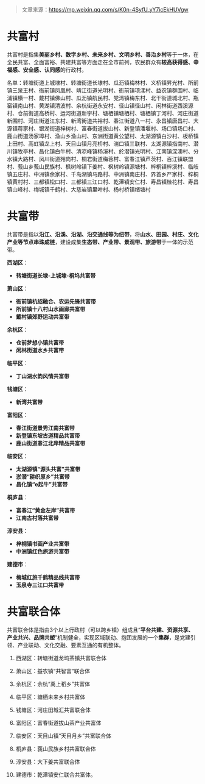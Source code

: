 > 文章来源：https://mp.weixin.qq.com/s/K0n-4SyfU_yY7icEkHUVgw

# 共富村

共富村是指集**美丽乡村、数字乡村、未来乡村、文明乡村、善治乡村**等于一体，在全民共富、全面富裕、共建共富等方面走在全市前列，农民群众有**较高获得感、幸福感、安全感、认同感**的行政村。

名单：转塘街道上城埭村、转塘街道长埭村、瓜沥镇梅林村、义桥镇昇光村、所前镇三泉王村、衙前镇凤凰村、靖江街道光明村、衙前镇项漾村、益农镇群围村、临浦镇横一村、戴村镇佛山村、瓜沥镇航民村、党湾镇梅东村、北干街道城北村、瓶窑镇南山村、黄湖镇清波村、余杭街道永安村、径山镇径山村、闲林街道西溪源村、仓前街道高桥村、运河街道新宇村、塘栖镇塘栖村、塘栖镇丁河村、河庄街道新围村、河庄街道江东村、新湾街道共裕村、春江街道八一村、永昌镇唐昌村、大源镇蒋家村、银湖街道梓树村、富春街道拔山村、新登镇潘堰村、场口镇场口村、鹿山街道汤家埠村、渔山乡渔山村、东洲街道黄公望村、太湖源镇白沙村、板桥镇上田村、高虹镇龙上村、天目山镇月亮桥村、湍口镇三联村、太湖源镇指南村、潜川镇牧亭村、昌化镇白牛村、清凉峰镇杨溪村、於潜镇光明村、江南镇深澳村、分水镇大路村、凤川街道翙岗村、桐君街道梅蓉村、富春江镇芦茨村、百江镇联盟村、莪山乡莪山民族村、枫树岭镇下姜村、枫树岭镇源塘村、梓桐镇梓溪村、临岐镇五庄村、中洲镇余家村、千岛湖镇马路村、中洲镇南庄村、界首乡严家村、梓桐镇黄村村、三都镇松口村、三都镇三江口村、乾潭镇安仁村、寿昌镇桂花村、寿昌镇山峰村、梅城镇千鹤村、大慈岩镇里叶村、杨村桥镇绪塘村



# 共富带

共富带是指以**沿江、沿溪、沿湖、沿交通线等为纽带**，将**山水、田园、村庄、文化产业等节点串珠成链**，建设成集**生态带、产业带、景观带、旅游带**于一体的示范带。

**西湖区**：

- **转塘街道⻓埭-上城埭-桐坞共富带**

**萧⼭区**：

- **衙前镇杭绍融合、农运先锋共富带**
- **所前镇⼗⼋村⼭⽔画廊共富带**
- **戴村镇郊野运动共富带**

**余杭区**：

- **仓前梦想⼩镇共富带**
- **闲林街道⽔乡共富带**

**临平区**：

- **丁⼭湖⽔韵⻛情共富带**

**钱塘区**：

- **新湾共富带**

**富阳区**：

- **春江街道景秀江南共富带**
- **新登镇东坡古道精品共富带**
- **⿅⼭街道春江北岸精品共富带**

**临安区**：

- **太湖源镇“源头共富”共富带**
- **淤潜“耕织原乡”共富带**
- **昌化镇“e起⽜”共富带**

**桐庐县**：

- **富春江“⻩⾦左岸”共富带**
- **江南古村落共富带**

**淳安县**：

- **梓桐镇书画产业共富带**
- **中洲镇红⾊旅游共富带**

**建德市**：

- **梅城红旅千鹤精品线共富带**
- **⽟泉寺三江⼝共富带**



# 共富联合体

共富联合体是指由3个以上行政村（可以跨乡镇）组成且“**平台共建、资源共享、产业共兴、品牌共塑**”机制健全，实现区域联动、抱团发展的一个**集群**，是党建引领、产业联动、文化交融、要素互通的有机整体。

1. 西湖区：转塘街道龙坞茶镇共富联合体

2. 萧山区：益农镇“共智富”联合体

3. 余杭区：余杭“禹上稻乡”共富体

4. 临平区：塘栖未来乡村共富体

5. 钱塘区：河庄田城汇共富联合体

6. 富阳区：富春街道拔山茶产业共富体

7. 临安区：天目山镇“天目月乡”共富联合体

8. 桐庐县：莪山民族乡村共富联合体

9. 淳安县：大下姜共富联合体

10. 建德市：乾潭镇安仁联合共富体。